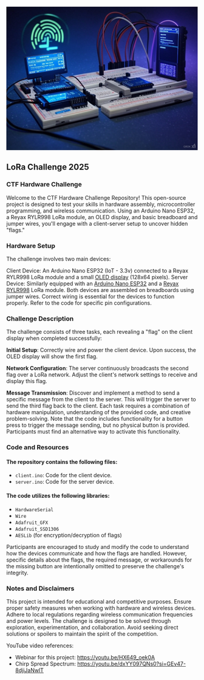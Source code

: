 ![logo](./images/lora-logo.jpg)

## LoRa Challenge 2025

### CTF Hardware Challenge
Welcome to the CTF Hardware Challenge Repository! This open-source project is designed to test your skills in hardware assembly, microcontroller programming, and wireless communication. Using an Arduino Nano ESP32, a Reyax RYLR998 LoRa module, an OLED display, and basic breadboard and jumper wires, you'll engage with a client-server setup to uncover hidden "flags."

### Hardware Setup
The challenge involves two main devices:

Client Device: An Arduino Nano ESP32 (IoT - 3.3v) connected to a Reyax RYLR998 LoRa module and a small [OLED display](https://www.amazon.com/dp/B09T6SJBV5?th=1) (128x64 pixels).
Server Device: Similarly equipped with an [Arduino Nano ESP32](https://www.amazon.com/dp/B0C947BHK5) and a [Reyax RYLR998](https://www.amazon.com/dp/B099RM1XMG) LoRa module.
Both devices are assembled on breadboards using jumper wires. Correct wiring is essential for the devices to function properly. Refer to the code for specific pin configurations.

### Challenge Description
The challenge consists of three tasks, each revealing a "flag" on the client display when completed successfully:

**Initial Setup**: Correctly wire and power the client device. Upon success, the OLED display will show the first flag.

**Network Configuration**: The server continuously broadcasts the second flag over a LoRa network. Adjust the client's network settings to receive and display this flag.

**Message Transmission**: Discover and implement a method to send a specific message from the client to the server. This will trigger the server to send the third flag back to the client.
Each task requires a combination of hardware manipulation, understanding of the provided code, and creative problem-solving. Note that the code includes functionality for a button press to trigger the message sending, but no physical button is provided. Participants must find an alternative way to activate this functionality.

### Code and Resources
#### The repository contains the following files:

- `client.ino`: Code for the client device.<BR>
- `server.ino`: Code for the server device.<BR>

#### The code utilizes the following libraries:<BR>
- `HardwareSerial`<BR>
- `Wire`<BR>
- `Adafruit_GFX`<BR>
- `Adafruit_SSD1306`<BR>
- `AESLib` (for encryption/decryption of flags)<BR>

Participants are encouraged to study and modify the code to understand how the devices communicate and how the flags are handled. However, specific details about the flags, the required message, or workarounds for the missing button are intentionally omitted to preserve the challenge's integrity.

### Notes and Disclaimers
This project is intended for educational and competitive purposes.
Ensure proper safety measures when working with hardware and wireless devices.
Adhere to local regulations regarding wireless communication frequencies and power levels.
The challenge is designed to be solved through exploration, experimentation, and collaboration. Avoid seeking direct solutions or spoilers to maintain the spirit of the competition.

YouTube video references: <BR>
- Webinar for this project:  https://youtu.be/HX649_oek0A 
- Chirp Spread Spectrum: https://youtu.be/dxYY097QNs0?si=GEv47-8djiJaNwlT

